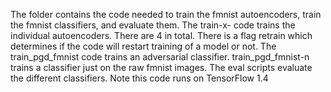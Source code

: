 The folder contains the code needed to train the fmnist autoencoders, train the fmnist classifiers, and evaluate them. The train-x- code trains the individual autoencoders. There are 4 in total. There is a flag retrain which determines if the code will restart training of a model or not. The train_pgd_fmnist code trains an adversarial classifier. train_pgd_fmnist-n trains a classifier just on the raw fmnist images. The eval scripts evaluate the different classifiers. Note this code runs on TensorFlow 1.4